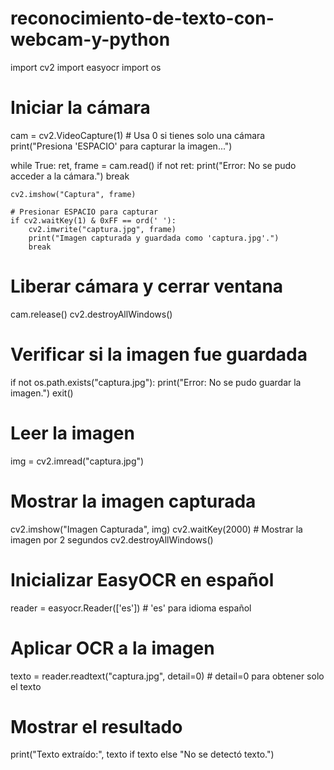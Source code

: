 # reconocimiento-de-texto-con-webcam-y-python


import cv2
import easyocr
import os

# Iniciar la cámara
cam = cv2.VideoCapture(1)  # Usa 0 si tienes solo una cámara
print("Presiona 'ESPACIO' para capturar la imagen...")

while True:
    ret, frame = cam.read()
    if not ret:
        print("Error: No se pudo acceder a la cámara.")
        break

    cv2.imshow("Captura", frame)

    # Presionar ESPACIO para capturar
    if cv2.waitKey(1) & 0xFF == ord(' '):
        cv2.imwrite("captura.jpg", frame)
        print("Imagen capturada y guardada como 'captura.jpg'.")
        break

# Liberar cámara y cerrar ventana
cam.release()
cv2.destroyAllWindows()

# Verificar si la imagen fue guardada
if not os.path.exists("captura.jpg"):
    print("Error: No se pudo guardar la imagen.")
    exit()

# Leer la imagen
img = cv2.imread("captura.jpg")

# Mostrar la imagen capturada
cv2.imshow("Imagen Capturada", img)
cv2.waitKey(2000)  # Mostrar la imagen por 2 segundos
cv2.destroyAllWindows()

# Inicializar EasyOCR en español
reader = easyocr.Reader(['es'])  # 'es' para idioma español

# Aplicar OCR a la imagen
texto = reader.readtext("captura.jpg", detail=0)  # detail=0 para obtener solo el texto

# Mostrar el resultado
print("Texto extraído:", texto if texto else "No se detectó texto.")
